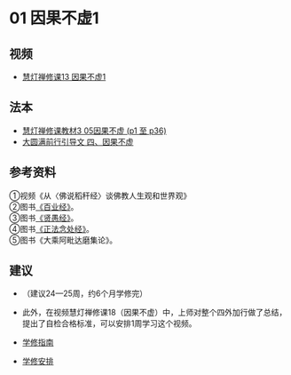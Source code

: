 # 01 因果不虚1

## 视频
- [慧灯禅修课13 因果不虚1](/video#慧灯禅修课第三册/05-1%20慧灯禅修课13%20因果不虚1.mp4)

## 法本
- [慧灯禅修课教材3 05因果不虚 (p1 至 p36)](/books/b3/3-05)
- [大圆满前行引导文 四、因果不虚](/books/dymqx#四因果不虚)

## 参考资料

①视频《从〈佛说稻秆经〉谈佛教人生观和世界观》  
②图书[《百业经》](/refs/misc/byj)。  
③图书[《贤愚经》](/refs/misc/xyjjj)。  
④图书[《正法念处经》](/refs/misc/zfncj01)。  
⑤图书《大乘阿毗达磨集论》。

## 建议
- （建议24—25周，约6个月学修完）
- 此外，在视频慧灯禅修课18（因果不虚）中，上师对整个四外加行做了总结，提出了自检合格标准，可以安排1周学习这个视频。

- [学修指南](https://fohuifayu.com/index.php/huideng-jiangtang/chanxiuke/zen-03/8655-zen03-ygbx)
- [学修安排](/docs/4jx/ygbx)